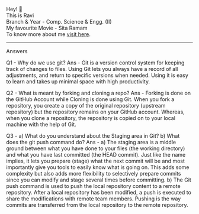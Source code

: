 Hey! 👋 <br>
This is Ravi <br>
Branch & Year - Comp. Science & Engg. (II) <br>
My favourite Movie - Sita Ramam <br>
To know more about me <a href = "https://github.com/hexxcoder">visit here</a>. <hr>

Answers

Q1 - Why do we use git? 
Ans - Git is a version control system for keeping track of changes to files. Using Git lets you always have a record of all adjustments, and return to specific versions when needed. Using it is easy to learn and takes up minimal space with high productivity.

Q2 - What is meant by forking and cloning a repo? 
Ans - Forking is done on the GitHub Account while Cloning is done using Git. When you fork a repository, you create a copy of the original repository (upstream repository) but the repository remains on your GitHub account. Whereas, when you clone a repository, the repository is copied on to your local machine with the help of Git.

Q3 - a) What do you understand about the Staging area in Git?
     b) What does the git push command do? 
Ans -
     a) The staging area is a middle ground between what you have done to your files (the working directory) and what you have last committed (the HEAD commit). Just like the name implies, it lets you prepare (stage) what the next commit will be and most importantly give you tools to easily know what is going on. This adds some complexity but also adds more flexibility to selectively prepare commits since you can modify and stage several times before committing.
     b) The Git push command is used to push the local repository content to a remote repository. After a local repository has been modified, a push is executed to share the modifications with remote team members. Pushing is the way commits are transferred from the local repository to the remote repository. 